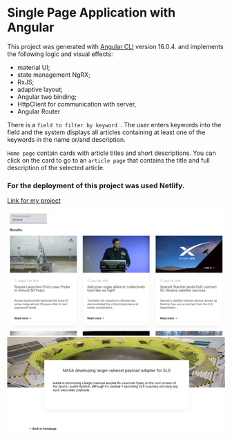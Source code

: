 # Single Page Application with Angular


This project was generated with [Angular CLI](https://github.com/angular/angular-cli) version 16.0.4. and implements the following logic and visual effects:
+ material UI;
+ state management NgRX;
+ RxJS;
+ adaptive layout;
+ Angular two binding;
+ HttpClient for communication with server,
+ Angular Router

There is a `field to filter by keyword `. The user enters keywords into the field and the system displays all articles containing at least one of the keywords in the name or/and description.

`Home page` contain cards with article titles and short descriptions. You can click on the card to go to an `article page` that contains the title and full description of the selected article.

### For the deployment of this project was used Netlify.
[Link for my project](https://meek-kelpie-8898d3.netlify.app)

![Photo](/Readme1.png)
![Photo](/Readme2.png)


